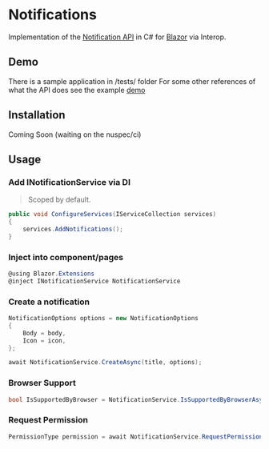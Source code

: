 # Notifications
Implementation of the [Notification API](https://developer.mozilla.org/en-US/docs/Web/API/notification) in C# for [Blazor](https://github.com/aspnet/Blazor) via Interop.

## Demo
There is a sample application in /tests/ folder
For some other references of what the API does see the example [demo](https://web-push-book.gauntface.com/demos/notification-examples/)

## Installation

Coming Soon (waiting on the nuspec/ci)

## Usage

### Add INotificationService via DI
> Scoped by default.
```csharp
public void ConfigureServices(IServiceCollection services)
{
    services.AddNotifications();
}
```

### Inject into component/pages
```csharp
@using Blazor.Extensions
@inject INotificationService NotificationService
```

### Create a notification
```csharp
NotificationOptions options = new NotificationOptions
{
    Body = body,
    Icon = icon,
};

await NotificationService.CreateAsync(title, options);
```
 ### Browser Support
```csharp
bool IsSupportedByBrowser = NotificationService.IsSupportedByBrowserAsync; 
```
### Request Permission
```csharp
PermissionType permission = await NotificationService.RequestPermissionAsync();
```
